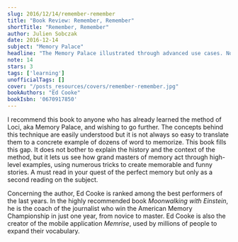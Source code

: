 ```yaml
---
slug: 2016/12/14/remember-remember
title: "Book Review: Remember, Remember"
shortTitle: "Remember, Remember"
author: Julien Sobczak
date: 2016-12-14
subject: "Memory Palace"
headline: "The Memory Palace illustrated through advanced use cases. No explanation but really great examples"
note: 14
stars: 3
tags: ['learning']
unofficialTags: []
cover: "/posts_resources/covers/remember-remember.jpg"
bookAuthors: "Ed Cooke"
bookIsbn: '0670917850'
---
```



I recommend this book to anyone who has already learned the method of Loci, aka Memory Palace, and wishing to go further. The concepts behind this technique are easily understood but it is not always so easy to translate them to a concrete example of dozens of word to memorize. This book fills this gap. It does not bother to explain the history and the context of the method, but it lets us see how grand masters of memory act through high-level examples, using numerous tricks to create memorable and funny stories. A must read in your quest of the perfect memory but only as a second reading on the subject.

Concerning the author, Ed Cooke is ranked among the best performers of the last years. In the highly recommended book *Moonwalking with Einstein*, he is the coach of the journalist who win the American Memory Championship in just one year, from novice to master. Ed Cooke is also the creator of the mobile application *Memrise*, used by millions of people to expand their vocabulary.

